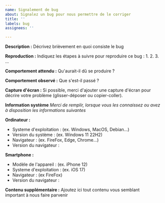 ```yaml
---
name: Signalement de bug
about: Signalez un bug pour nous permettre de le corriger
title: ''
labels: bug
assignees: ''

---
```


**Description :**
Décrivez brièvement en quoi consiste le bug

**Reproduction :**
Indiquez les étapes à suivre pour reproduire ce bug :
1. 
2. 
3. 
...

**Comportement attendu :**
Qu'aurait-il dû se produire ?

**Comportement observé :**
Que s'est-il passé ?

**Capture d'écran :**
Si possible, merci d'ajouter une capture d'écran pour décrire votre problème (glisser-déposer ou copier-coller).

**Information système**
*Merci de remplir, lorsque vous les connaissez ou avez à disposition les informations suivantes*

**Ordinateur :**
 - Systeme d'exploitation : (ex. Windows, MacOS, Debian...) 
 - Version du système : (ex. Windows 11 22H2)
 - Navigateur : (ex. FireFox, Edge, Chrome...)
 - Version du navigateur : 

**Smartphone :**
 - Modèle de l'appareil : (ex. iPhone 12)
 - Systeme d'exploitation : (ex. iOS 17)
 - Navigateur : (ex FireFox)
 - Version du navigateur : 

**Contenu supplémentaire :**
Ajoutez ici tout contenu vous semblant important à nous faire parvenir
